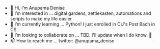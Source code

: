 - 👋 Hi, I’m Anupama Denise
- 👀 I’m interested in ... digital gardens, zettlekasten, automations and scripts to make my life easier
- 🌱 I’m currently learning ... Python! I just enrolled in CU's Post Bach in CS. 
- 💞️ I’m looking to collaborate on ... TBD. I'll update when I do know. 🤔
- 📫 How to reach me ... twitter: @anupama_denise

<!---
amehrotra08/amehrotra08 is a ✨ special ✨ repository because its `README.md` (this file) appears on your GitHub profile.
You can click the Preview link to take a look at your changes.
--->
